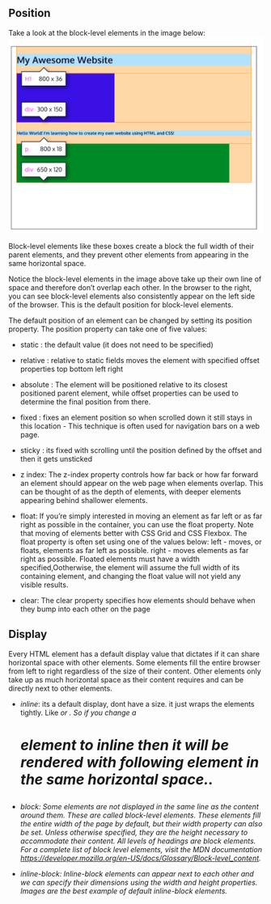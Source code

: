 ## Position
Take a look at the block-level elements in the image below:
![alt text](image.png)

Block-level elements like these boxes create a block the full width of their parent elements, and they prevent other elements from appearing in the same horizontal space.

Notice the block-level elements in the image above take up their own line of space and therefore don’t overlap each other. In the browser to the right, you can see block-level elements also consistently appear on the left side of the browser. This is the default position for block-level elements.

The default position of an element can be changed by setting its position property. The position property can take one of five values:

- static : the default value (it does not need to be specified)

- relative : relative to static fields moves the element with specified offset properties top bottom left  right

- absolute : The element will be positioned relative to its closest positioned parent element, while offset properties can be used to determine the final position from there.

- fixed : fixes an element position so when scrolled down it still stays in this location - This technique is often used for navigation bars on a web page.

- sticky : its fixed with scrolling until the position defined by the offset and then it gets unsticked

- z index: The z-index property controls how far back or how far forward an element should appear on the web page when elements overlap. This can be thought of as the depth of elements, with deeper elements appearing behind shallower elements.

- float:  If you’re simply interested in moving an element as far left or as far right as possible in the container, you can use the float property. Note that moving of elements better with CSS Grid and CSS Flexbox. The float property is often set using one of the values below:
    left - moves, or floats, elements as far left as possible.
    right - moves elements as far right as possible.
Floated elements must have a width specified,Ootherwise, the element will assume the full width of its containing element, and changing the float value will not yield any visible results.

- clear: The clear property specifies how elements should behave when they bump into each other on the page

## Display
Every HTML element has a default display value that dictates if it can share horizontal space with other elements. Some elements fill the entire browser from left to right regardless of the size of their content. Other elements only take up as much horizontal space as their content requires and can be directly next to other elements.

- *inline*: its a default display, dont have a size. it just wraps the elements tightly. Like <em> or <a>. So if you change a <h1> element to inline then it will be rendered with following element in the same horizontal space..

- *block*: Some elements are not displayed in the same line as the content around them. These are called block-level elements. These elements fill the entire width of the page by default, but their width property can also be set. Unless otherwise specified, they are the height necessary to accommodate their content. All levels of headings are block elements. For a complete list of block level elements, visit the MDN documentation https://developer.mozilla.org/en-US/docs/Glossary/Block-level_content.

- *inline-block*: Inline-block elements can appear next to each other and we can specify their dimensions using the width and height properties. Images are the best example of default inline-block elements.
